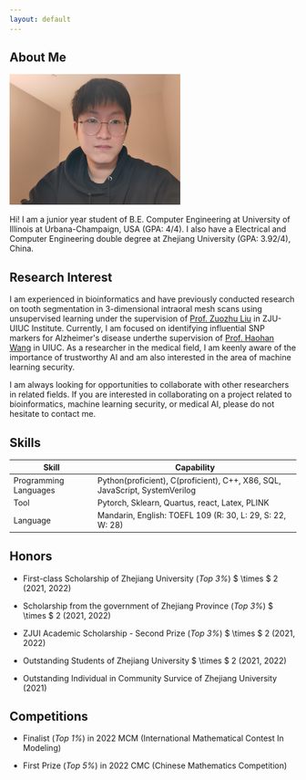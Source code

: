 ```yaml
---
layout: default
---
```


## About Me

<img class="profile-picture" src="me.jpg" width="300" height="229" >

Hi! I am a junior year student of B.E. Computer Engineering at University of Illinois at Urbana-Champaign, USA (GPA: 4/4). I also have a Electrical and Computer Engineering double degree at Zhejiang University (GPA: 3.92/4), China.



## Research Interest

I am experienced in bioinformatics and have previously conducted research on tooth segmentation in 3-dimensional intraoral mesh scans using unsupervised learning under the supervision of [Prof. Zuozhu Liu](https://person.zju.edu.cn/en/lzz) in ZJU-UIUC Institute. Currently, I am focused on identifying influential SNP markers for Alzheimer's disease underthe supervision of [Prof. Haohan Wang](https://haohanwang.github.io/) in UIUC. As a researcher in the medical field, I am keenly aware of the importance of trustworthy AI and am also interested in the area of machine learning security.

I am always looking for opportunities to collaborate with other researchers in related fields. If you are interested in collaborating on a project related to bioinformatics, machine learning security, or medical AI, please do not hesitate to contact me.


## Skills
Skill | Capability
--- | ---
Programming Languages | Python(proficient), C(proficient), C++, X86, SQL, JavaScript, SystemVerilog
Tool | Pytorch, Sklearn, Quartus, react, Latex, PLINK
Language | Mandarin, English: TOEFL 109 (R: 30, L: 29, S: 22, W: 28)



## Honors

- First-class Scholarship of Zhejiang University (*Top 3%*) $ \times $ 2 (2021, 2022)

- Scholarship from the government of Zhejiang Province (*Top 3%*) $ \times $ 2 (2021, 2022)

- ZJUI Academic Scholarship - Second Prize (*Top 3%*) $ \times $ 2 (2021, 2022)

- Outstanding Students of Zhejiang University $ \times $ 2 (2021, 2022)

- Outstanding Individual in Community Survice of Zhejiang University (2021)


## Competitions

- Finalist (*Top 1%*) in 2022 MCM (International Mathematical Contest In Modeling)

- First Prize (*Top 5%*) in 2022 CMC (Chinese Mathematics Competition) 




